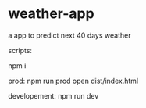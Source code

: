 # weather-app
a app to predict next 40 days weather

scripts:


npm i

prod:
npm run prod
open dist/index.html

developement:
npm run dev
